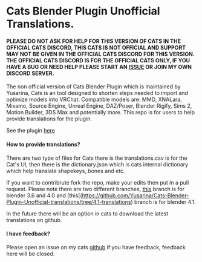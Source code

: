 # Cats Blender Plugin Unofficial Translations.

#### PLEASE DO NOT ASK FOR HELP FOR THIS VERSION OF CATS IN THE OFFICIAL CATS DISCORD, THIS CATS IS NOT OFFICIAL AND SUPPORT MAY NOT BE GIVEN IN THE OFFICIAL CATS DISCORD FOR THIS VERSION. THE OFFICIAL CATS DISCORD IS FOR THE OFFICIAL CATS ONLY, IF YOU HAVE A BUG OR NEED HELP PLEASE START AN [ISSUE](https://github.com/Yusarina/Cats-Blender-Plugin-Unofficial-/issues) OR JOIN MY OWN DISCORD SERVER.

The non official version of Cats Blender Plugin which is maintained by Yusarina, Cats is an tool designed to shorten steps needed to import and optimize models into VRChat. Compatible models are: MMD, XNALara, Mixamo, Source Engine, Unreal Engine, DAZ/Poser, Blender Rigify, Sims 2, Motion Builder, 3DS Max and potentially more. This repo is for users to help provide translations for the plugin.

See the plugin [here](https://github.com/Yusarina/Cats-Blender-Plugin-Unofficial-/)

#### How to provide translations?

There are two type of files for Cats there is the translations.csv is for the Cat's UI, then there is the dictionary.json which is cats internal dictionary which help translate shapekeys, bones and etc. 

If you want to contribrute fork the repo, make your edits then put in a pull request. Please note there are two different branches, [this](https://github.com/Yusarina/Cats-Blender-Plugin-Unofficial-translations/tree/3.6-4.0-translations) branch is for blender 3.6 and 4.0 and [this[(https://github.com/Yusarina/Cats-Blender-Plugin-Unofficial-translations/tree/4.1-translations) branch is for blender 4.1.

In the future there will be an option in cats to download the latest translations on github.

#### I have feedback?

Please open an issue on my cats [github](https://github.com/Yusarina/Cats-Blender-Plugin-Unofficial-/issues) if you have feedback, feedback here will be closed.
